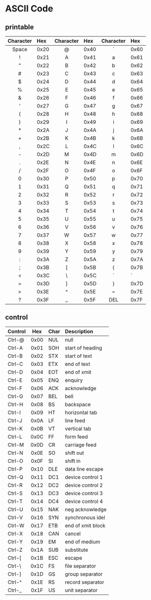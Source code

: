 
# ASCII Code

## printable

| Character | Hex  | Character | Hex  | Character | Hex  |
| :-------: | :--- | :-------: | :--- | :-------: | :--- |
| Space     | 0x20 | @         | 0x40 | `         | 0x60 |
| !         | 0x21 | A         | 0x41 | a         | 0x61 |
| "         | 0x22 | B         | 0x42 | b         | 0x62 |
| #         | 0x23 | C         | 0x43 | c         | 0x63 |
| $         | 0x24 | D         | 0x44 | d         | 0x64 |
| %         | 0x25 | E         | 0x45 | e         | 0x65 |
| &         | 0x26 | F         | 0x46 | f         | 0x66 |
| '         | 0x27 | G         | 0x47 | g         | 0x67 |
| (         | 0x28 | H         | 0x48 | h         | 0x68 |
| )         | 0x29 | I         | 0x49 | i         | 0x69 |
| *         | 0x2A | J         | 0x4A | j         | 0x6A |
| +         | 0x2B | K         | 0x4B | k         | 0x6B |
| ,         | 0x2C | L         | 0x4C | l         | 0x6C |
| -         | 0x2D | M         | 0x4D | m         | 0x6D |
| .         | 0x2E | N         | 0x4E | n         | 0x6E |
| /         | 0x2F | O         | 0x4F | o         | 0x6F |
| 0         | 0x30 | P         | 0x50 | p         | 0x70 |
| 1         | 0x31 | Q         | 0x51 | q         | 0x71 |
| 2         | 0x32 | R         | 0x52 | r         | 0x72 |
| 3         | 0x33 | S         | 0x53 | s         | 0x73 |
| 4         | 0x34 | T         | 0x54 | t         | 0x74 |
| 5         | 0x35 | U         | 0x55 | u         | 0x75 |
| 6         | 0x36 | V         | 0x56 | v         | 0x76 |
| 7         | 0x37 | W         | 0x57 | w         | 0x77 |
| 8         | 0x38 | X         | 0x58 | x         | 0x78 |
| 9         | 0x39 | Y         | 0x59 | y         | 0x79 |
| :         | 0x3A | Z         | 0x5A | z         | 0x7A |
| ;         | 0x3B | [         | 0x5B | {         | 0x7B |
| <         | 0x3C | \         | 0x5C | `|`       | 0x7C |
| =         | 0x3D | ]         | 0x5D | }         | 0x7D |
| >         | 0x3E | ^         | 0x5E | ~         | 0x7E |
| ?         | 0x3F | _         | 0x5F | DEL       | 0x7F |

## control

| Control | Hex   | Char | Description       |
| :------ | :---: | :--- | :---------------- |
| Ctrl-@  | 0x00  | NUL  | null              |
| Ctrl-A  | 0x01  | SOH  | start of heading  |
| Ctrl-B  | 0x02  | STX  | start of text     |
| Ctrl-C  | 0x03  | ETX  | end of text       |
| Ctrl-D  | 0x04  | EOT  | end of xmit       |
| Ctrl-E  | 0x05  | ENQ  | enquiry           |
| Ctrl-F  | 0x06  | ACK  | acknowledge       |
| Ctrl-G  | 0x07  | BEL  | bell              |
| Ctrl-H  | 0x08  | BS   | backspace         |
| Ctrl-I  | 0x09  | HT   | horizontal tab    |
| Ctrl-J  | 0x0A  | LF   | line feed         |
| Ctrl-K  | 0x0B  | VT   | vertical tab      |
| Ctrl-L  | 0x0C  | FF   | form feed         |
| Ctrl-M  | 0x0D  | CR   | carriage feed     |
| Ctrl-N  | 0x0E  | SO   | shift out         |
| Ctrl-O  | 0x0F  | SI   | shift in          |
| Ctrl-P  | 0x10  | DLE  | data line escape  |
| Ctrl-Q  | 0x11  | DC1  | device control 1  |
| Ctrl-R  | 0x12  | DC2  | device control 2  |
| Ctrl-S  | 0x13  | DC3  | device control 3  |
| Ctrl-T  | 0x14  | DC4  | device control 4  |
| Ctrl-U  | 0x15  | NAK  | neg acknowledge   |
| Ctrl-V  | 0x16  | SYN  | synchronous idel  |
| Ctrl-W  | 0x17  | ETB  | end of xmit block |
| Ctrl-X  | 0x18  | CAN  | cancel            |
| Ctrl-Y  | 0x19  | EM   | end of medium     |
| Ctrl-Z  | 0x1A  | SUB  | substitute        |
| Ctrl-[  | 0x1B  | ESC  | escape            |
| Ctrl-\  | 0x1C  | FS   | file separator    |
| Ctrl-]  | 0x1D  | GS   | group separator   |
| Ctrl-^  | 0x1E  | RS   | record separator  |
| Ctrl-_  | 0x1F  | US   | unit separator    |
